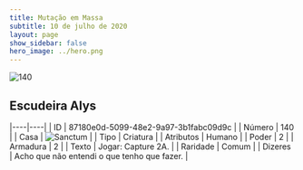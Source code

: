 ```yaml
---
title: Mutação em Massa
subtitle: 10 de julho de 2020
layout: page
show_sidebar: false
hero_image: ../hero.png
---
```


![140](https://cdn.keyforgegame.com/media/card_front/pt/479_140_6Q88WCR8F577_pt.png)

## Escudeira Alys

|----|----|
| ID | 87180e0d-5099-48e2-9a97-3b1fabc09d9c |
| Número | 140 |
| Casa | ![Sanctum](https://archonarcana.com/images/thumb/c/c7/Sanctum.png/22px-Sanctum.png "Santuário") |
| Tipo | Criatura |
| Atributos | Humano |
| Poder | 2 |
| Armadura | 2 |
| Texto | Jogar: Capture 2A. |
| Raridade | Comum |
| Dizeres | Acho que não entendi o que tenho que fazer. |
